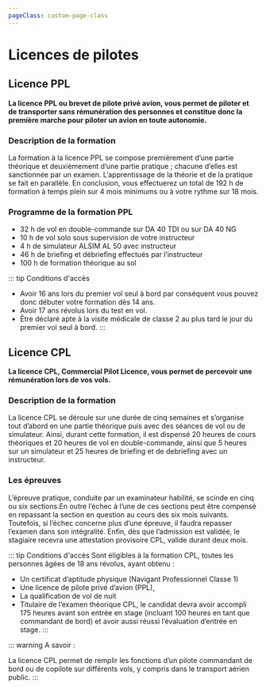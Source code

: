 ```yaml
---
pageClass: custom-page-class
---
```




# Licences de pilotes




## Licence PPL 


**La licence PPL ou brevet de pilote privé avion, vous permet de piloter et de transporter sans rémunération des personnes et constitue donc la première marche pour piloter un avion en toute autonomie.**

### Description de la formation
La formation à la licence PPL se compose premièrement  d’une partie théorique et deuxièmement d’une partie pratique ; chacune d’elles est sanctionnée par un examen. L’apprentissage de la théorie et de la pratique se fait en parallèle.
En conclusion, vous effectuerez un total de 192 h de formation à temps plein sur 4 mois minimums ou à votre rythme sur 18 mois.

### Programme de la formation PPL
- 32 h de vol en double-commande sur DA 40 TDI ou sur DA 40 NG
- 10 h de vol solo sous supervision de votre instructeur
- 4 h de simulateur ALSIM AL 50 avec instructeur
- 46 h de briefing et débriefing effectués par l’instructeur
- 100 h de formation théorique au sol

::: tip Conditions d'accès

- Avoir 16 ans lors du premier vol seul à bord par conséquent vous pouvez donc débuter votre formation dès 14 ans.
- Avoir 17 ans révolus lors du test en vol.
- Être déclaré apte à la visite médicale de classe 2 au plus tard le jour du premier vol seul à bord.
::: 

##  Licence CPL


**La licence CPL, Commercial Pilot Licence, vous permet de percevoir une rémunération lors de vos vols.**

### Description de la formation
La licence CPL se déroule sur une durée de cinq semaines et s’organise tout d’abord en une partie théorique puis avec des séances de vol ou de simulateur. Ainsi, durant cette formation, il est dispensé 20 heures de cours théoriques et 20 heures de vol en double-commande, ainsi que 5 heures sur un simulateur et 25 heures de briefing et de debriefing avec un instructeur.

### Les épreuves
L’épreuve pratique, conduite par un examinateur habilité, se scinde en cinq ou six sections.En outre l’échec à l’une de ces sections peut être compensé en repassant la section en question au cours des six mois suivants. Toutefois, si l’échec concerne plus d’une épreuve, il faudra repasser l’examen dans son intégralité. Enfin, dès que l’admission est validée, le stagiaire recevra une attestation provisoire CPL, valide durant deux mois.

::: tip Conditions d'accès
Sont éligibles à la formation CPL, toutes les personnes âgées de 18 ans révolus, ayant obtenu :
- Un certificat d’aptitude physique (Navigant Professionnel Classe 1)
- Une licence de pilote privé d’avion (PPL),
- La qualification de vol de nuit
- Titulaire de l’examen théorique CPL, le candidat devra avoir accompli 175 heures avant son entrée en stage (incluant 100 heures en tant que commandant de bord) et avoir aussi réussi l’évaluation d’entrée en stage.
:::

::: warning A savoir :

La licence CPL permet de remplir les fonctions d’un pilote commandant de bord ou de copilote sur différents vols, y compris dans le transport aérien public.
:::